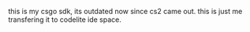 this is my csgo sdk, its outdated now since cs2 came out.
this is just me transfering it to codelite ide space.
